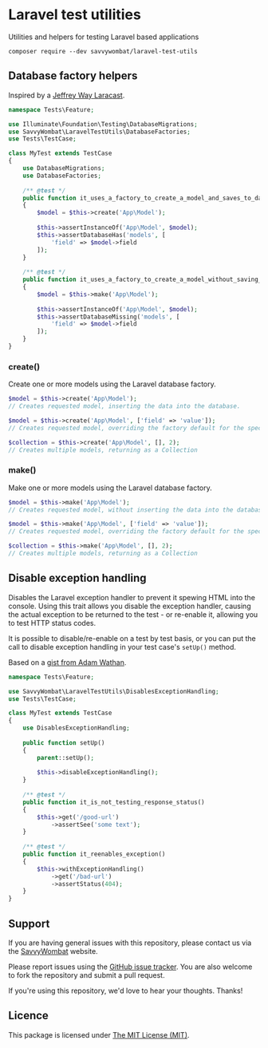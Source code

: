 # Laravel test utilities

Utilities and helpers for testing Laravel based applications

```composer require --dev savvywombat/laravel-test-utils```

## Database factory helpers

Inspired by a [Jeffrey Way Laracast](https://laracasts.com/series/lets-build-a-forum-with-laravel/episodes/10).

```php
namespace Tests\Feature;

use Illuminate\Foundation\Testing\DatabaseMigrations;
use SavvyWombat\LaravelTestUtils\DatabaseFactories;
use Tests\TestCase;

class MyTest extends TestCase
{
    use DatabaseMigrations;
    use DatabaseFactories;
    
    /** @test */
    public function it_uses_a_factory_to_create_a_model_and_saves_to_database()
    {
        $model = $this->create('App\Model');
        
        $this->assertInstanceOf('App\Model', $model);
        $this->assertDatabaseHas('models', [
            'field' => $model->field
        ]);
    }
    
    /** @test */
    public function it_uses_a_factory_to_create_a_model_without_saving_to_database()
    {
        $model = $this->make('App\Model');
                
        $this->assertInstanceOf('App\Model', $model);
        $this->assertDatabaseMissing('models', [
            'field' => $model->field
        ]);
    }
}
```

### create()

Create one or more models using the Laravel database factory.

```php
$model = $this->create('App\Model');
// Creates requested model, inserting the data into the database.

$model = $this->create('App\Model', ['field' => 'value']);
// Creates requested model, overriding the factory default for the specific 'fields'.

$collection = $this->create('App\Model', [], 2);
// Creates multiple models, returning as a Collection
```

### make()

Make one or more models using the Laravel database factory.

```php
$model = $this->make('App\Model');
// Creates requested model, without inserting the data into the database.

$model = $this->make('App\Model', ['field' => 'value']);
// Creates requested model, overriding the factory default for the specific 'fields'.

$collection = $this->make('App\Model', [], 2);
// Creates multiple models, returning as a Collection
```

## Disable exception handling

Disables the Laravel exception handler to prevent it spewing HTML into the console. Using this trait allows you disable
the exception handler, causing the actual exception to be returned to the test - or re-enable it, allowing you to test
HTTP status codes.

It is possible to disable/re-enable on a test by test basis, or you can put the call to disable exception handling in
your test case's `setUp()` method.

Based on a [gist from Adam Wathan](https://gist.github.com/adamwathan/125847c7e3f16b88fa33a9f8b42333da).

```php
namespace Tests\Feature;

use SavvyWombat\LaravelTestUtils\DisablesExceptionHandling;
use Tests\TestCase;

class MyTest extends TestCase
{
    use DisablesExceptionHandling;
    
    public function setUp()
    {
        parent::setUp();
        
        $this->disableExceptionHandling();
    }
    
    /** @test */
    public function it_is_not_testing_response_status()
    {
        $this->get('/good-url')
            ->assertSee('some text');
    }
    
    /** @test */
    public function it_reenables_exception()
    {
        $this->withExceptionHandling()
            ->get('/bad-url')
            ->assertStatus(404);
    }
}
```

## Support

If you are having general issues with this repository, please contact us via
the [SavvyWombat](https://savvywombat.com/contact) website.

Please report issues using the [GitHub issue tracker](https://github.com/SavvyWombat/laravel-test-utils/issues). You are also welcome to fork the repository and submit a pull request.

If you're using this repository, we'd love to hear your thoughts. Thanks!

## Licence

This package is licensed under [The MIT License (MIT)](https://github.com/SavvyWombat/laravel-test-utils/blob/master/LICENSE).
